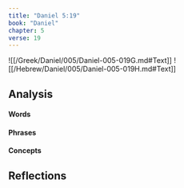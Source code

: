 ```yaml
---
title: "Daniel 5:19"
book: "Daniel"
chapter: 5
verse: 19
---
```

![[/Greek/Daniel/005/Daniel-005-019G.md#Text]]
![[/Hebrew/Daniel/005/Daniel-005-019H.md#Text]]

## Analysis

#### Words

#### Phrases

#### Concepts

## Reflections
